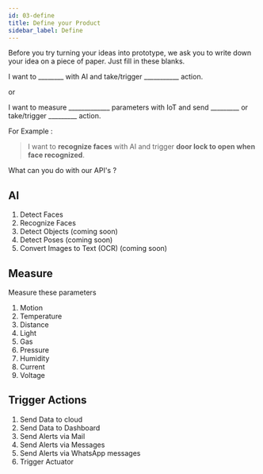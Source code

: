```yaml
---
id: 03-define
title: Define your Product
sidebar_label: Define
---
```


Before you try turning your ideas into prototype, we ask you to write down 
your idea on a piece of paper. Just fill in these blanks.


I want to ________ with AI and take/trigger ___________ action.

or 

I want to measure _____________ parameters with IoT and send _________ 
or take/trigger _________ action.

For Example : 
> I want to **recognize faces** with AI and trigger **door lock to open when face recognized**.


What can you do with our API's ?

## AI

1. Detect Faces 
2. Recognize Faces 
3. Detect Objects (coming soon)
4. Detect Poses (coming soon)
5. Convert Images to Text (OCR) (coming soon)


## Measure

Measure these parameters

1. Motion
2. Temperature 
3. Distance 
4. Light 
5. Gas   
6. Pressure
7. Humidity 
8. Current 
9. Voltage 

## Trigger Actions

1. Send Data to cloud 
2. Send Data to Dashboard 
3. Send Alerts via Mail 
4. Send Alerts via Messages 
5. Send Alerts via WhatsApp messages  
6. Trigger Actuator
